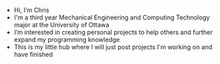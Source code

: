 - Hi, I’m Chris
- I'm a third year Mechanical Engineering and Computing Technology major at the University of Ottawa
- I’m interested in creating personal projects to help others and further expand my programming knowledge
- This is my little hub where I will just post projects I'm working on and have finished

<!---
Atomic1111/Atomic1111 is a ✨ special ✨ repository because its `README.md` (this file) appears on your GitHub profile.
You can click the Preview link to take a look at your changes.
--->
